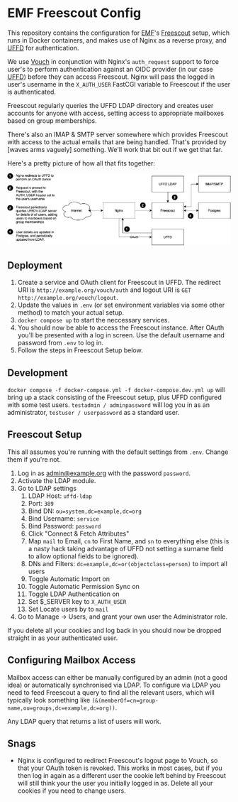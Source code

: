 # EMF Freescout Config

This repository contains the configuration for [EMF](https://emfcamp.org)'s
[Freescout](https://freescout.net) setup, which runs in Docker containers, and
makes use of Nginx as a reverse proxy, and [UFFD](https://git.cccv.de/uffd/uffd)
for authentication.

We use [Vouch](https://github.com/vouch/vouch-proxy/) in conjunction with Nginx's
`auth_request` support to force user's to perform authentication against an OIDC
provider (in our case [UFFD](https://git.cccv.de/uffd/uffd)) before they can
access Freescout. Nginx will pass the logged in user's username in the `X_AUTH_USER`
FastCGI variable to Freescout if the user is authenticated.

Freescout regularly queries the UFFD LDAP directory and creates user accounts
for anyone with access, setting access to appropriate mailboxes based on group
memberships.

There's also an IMAP & SMTP server somewhere which provides Freescout with
access to the actual emails that are being handled. That's provided by [waves
arms vaguely] something. We'll work that bit out if we get that far.

Here's a pretty picture of how all that fits together:

![Diagram](./doc/diagram.png)

## Deployment

1. Create a service and OAuth client for Freescout in UFFD. The redirect URI is
  `http://example.org/vouch/auth` and logout URI is `GET http://example.org/vouch/logout`.
2. Update the values in `.env` (or set environment variables via some other method)
   to match your actual setup.
3. `docker compose up` to start the neccessary services.
4. You should now be able to access the Freescout instance. After OAuth you'll
   be presented with a log in screen. Use the default username and password from
   `.env` to log in.
5. Follow the steps in Freescout Setup below.

## Development

`docker compose -f docker-compose.yml -f docker-compose.dev.yml up` will bring
up a stack consisting of the Freescout setup, plus UFFD configured with some
test users. `testadmin / adminpassword` will log you in as an administrator,
`testuser / userpassword` as a standard user.

## Freescout Setup

This all assumes you're running with the default settings from `.env`. Change them
if you're not.

1. Log in as admin@example.org with the password `password`.
2. Activate the LDAP module.
3. Go to LDAP settings
   1. LDAP Host: `uffd-ldap`
   2. Port: `389`
   3. Bind DN: `ou=system,dc=example,dc=org`
   4. Bind Username: `service`
   5. Bind Password: `password`
   6. Click "Connect & Fetch Attributes"
   7. Map `mail` to Email, `cn` to First Name, and `sn` to everything else (this is a nasty
      hack taking advantage of UFFD not setting a surname field to allow optional fields to
      be ignored).
   8. DNs and Filters: `dc=example,dc=or(objectclass=person)` to import all users
   9. Toggle Automatic Import on
   10. Toggle Automatic Permission Sync on
   11. Toggle LDAP Authentication on
   12. Set $_SERVER key to `X_AUTH_USER`
   13. Set Locate users by to `mail`
4. Go to Manage -> Users, and grant your own user the Administrator role.

If you delete all your cookies and log back in you should now be dropped straight
in as your authenticated user.

## Configuring Mailbox Access

Mailbox access can either be manually configured by an admin (not a good idea)
or automatically synchronised via LDAP. To configure via LDAP you need to feed
Freescout a query to find all the relevant users, which will typically look
something like `(&(memberOf=cn=group-name,ou=groups,dc=example,dc=org))`.

Any LDAP query that returns a list of users will work.

## Snags

* Nginx is configured to redirect Freescout's logout page to Vouch, so that your
  OAuth token is revoked. This works in most cases, but if you then log in again
  as a different user the cookie left behind by Freescout will still think your
  the user you initially logged in as. Delete all your cookies if you need to
  change users.

